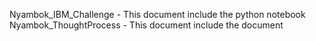 Nyambok_IBM_Challenge - This document include the python notebook
Nyambok_ThoughtProcess - This document include the document